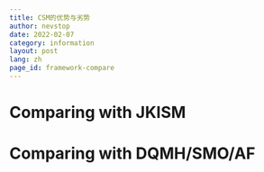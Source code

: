 ```yaml
---
title: CSM的优势与劣势
author: nevstop
date: 2022-02-07
category: information
layout: post
lang: zh
page_id: framework-compare
---
```


# Comparing with JKISM

# Comparing with DQMH/SMO/AF
